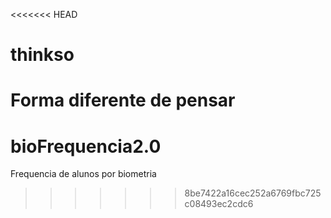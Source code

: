<<<<<<< HEAD
# thinkso
Forma diferente de pensar
=======
# bioFrequencia2.0
Frequencia de alunos por biometria
>>>>>>> 8be7422a16cec252a6769fbc725c08493ec2cdc6
